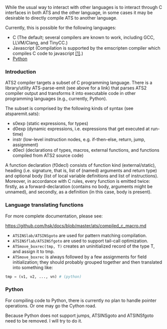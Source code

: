 While the usual way to interact with other languages is to interact through C interfaces in both ATS and the other language, in some cases it may be desirable to directly compile ATS to another language.

Currently, this is possible for the following languages:
* C (The default; several compilers are known to work, including GCC, LLVM/Clang, and TinyCC.)
* Javascript (Compilation is supported by the emscripten compiler which compiles C code to javascript [\[1\]][1].)
* [Python](https://github.com/githwxi/ATS-Postiats-contrib/tree/master/projects/MEDIUM/ATS-parse-emit/Python)

### Introduction

ATS2 compiler targets a subset of C programming language. There is a library/utility ATS-parse-emit (see above for a link) that parses ATS2 compiler output and transforms it into executable code in other programming languages (e.g., currently, Python).

The subset is comprised by the following kinds of syntax (see atsparemit.sats):

* s0exp (static expressions, for types)
* d0exp (dynamic expressions, i.e. expressions that get executed at run-time)
* instr (low-level instruction nodes, e.g. if-then-else, return, jump, assignment)
* d0ecl (declarations of types, macros, external functions, and functions compiled from ATS2 source code)

A function declaration (f0decl) consists of function kind (external/static), heading (i.e. signature, that is, list of (named) arguments and return type) and optional body (list of local variable definitions and list of instructions). Moreover, in accordance with C rules, every function is emitted twice: firstly, as a forward-declaration (contains no body, arguments might be unnamed), and secondly, as a definition (in this case, body is present).

### Language translating functions

For more complete documentation, please see:

https://github.com/hsk/docs/blob/master/ats/compiled_c_macro.md

* `ATSINSlab/ATSINSgoto` are used for pattern matching compilation.
* `ATSINSflab/ATSINSfgoto` are used to support tail-call optimization.
* `ATSmove_boxrec(tmp, T)` creates an uninitialized record of the type T, and
assign it to tmp.
* `ATSmove_boxrec` is always followed by a few assignments for field initialization;
they should probably grouped together and then translated into something like:
```python
tmp = (v1, v2, ..., vn) # (python)
```

### Python
For compiling code to Python, there is currently no plan to handle pointer operations.
Or one may go the Cython road.

Because Python does not support jumps, ATSINSgoto and ATSINSfgoto
need to be removed. I will try to do it.



[1]: https://groups.google.com/d/msg/ats-lang-users/WVje4zG4bKA/p-XulrfBFwIJ